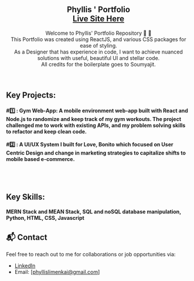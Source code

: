<h2 align="center">
  Phyllis ' Portfolio<br/>
  <a href="https://myportfolio-8mzr1gwvl-stuffkaicodes-projects.vercel.app/" target="_blank">Live Site Here</a>
</h2>

<center>
    Welcome to Phyllis' Portfolio Repository 👋 🤗  </br>
    This Portfolio was created using ReactJS, and various CSS packages for ease of styling.</br>
    As a Designer that has experience in code, I want to achieve nuanced solutions with useful, beautiful UI and stellar code. </br> 
    All credits for the boilerplate goes to Soumyajit. </br>
</center>

</br>
</br>

## Key Projects:
<h4>
  #1️⃣ : Gym Web-App: A mobile environment web-app built with React and Node.js to randomize and keep track of my gym workouts. The project challenged me to work with existing APIs, and my problem solving skills to refactor and keep clean code. </br></br>
  #2️⃣ : A UI/UX System I built for Love, Bonito which focused on User Centric Design and change in marketing strategies to capitalize shifts to mobile based e-commerce. 
  
</h4>

</br></br>

## Key Skills:
<h4>
MERN Stack and MEAN Stack, SQL and noSQL database manipulation, Python, HTML, CSS, Javascript </h4>


## 📬 Contact
Feel free to reach out to me for collaborations or job opportunities via:
- [LinkedIn](https://www.linkedin.com/in/phyllis-l-51302b281/)
- Email: [phyllislimenkai@gmail.com]
